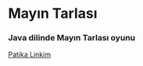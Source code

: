 # Mayın Tarlası

### Java dilinde Mayın Tarlası oyunu

[Patika Linkim](https://app.patika.dev/burakkartalq7)
